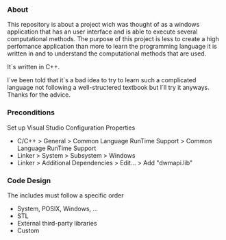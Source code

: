### About
This repository is about a project wich was thought of as a windows application that has an user interface and is able to execute several computational methods. The purpose of this project is less to create a high perfomance application than more to learn the programming language it is written in and to understand the computational methods that are used.

It´s written in C++.

I´ve been told that it´s a bad idea to try to learn such a complicated language not following a well-structered textbook but I´ll try it anyways. Thanks for the advice.

### Preconditions
Set up Visual Studio Configuration Properties
- C/C++ > General > Common Language RunTime Support > Common Language RunTime Support
- Linker > System > Subsystem > Windows
- Linker > Additional Dependencies > Edit... > Add "dwmapi.lib"

### Code Design
The includes must follow a specific order
- System, POSIX, Windows, ...
- STL
- External third-party libraries
- Custom 
